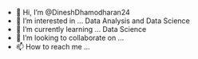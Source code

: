 - 👋 Hi, I’m @DineshDhamodharan24
- 👀 I’m interested in ... Data Analysis and Data Science 
- 🌱 I’m currently learning ... Data Science
- 💞️ I’m looking to collaborate on ... 
- 📫 How to reach me ...

<!---
DineshDhamodharan24/DineshDhamodharan24 is a ✨ special ✨ repository because its `README.md` (this file) appears on your GitHub profile.
You can click the Preview link to take a look at your changes.
--->
